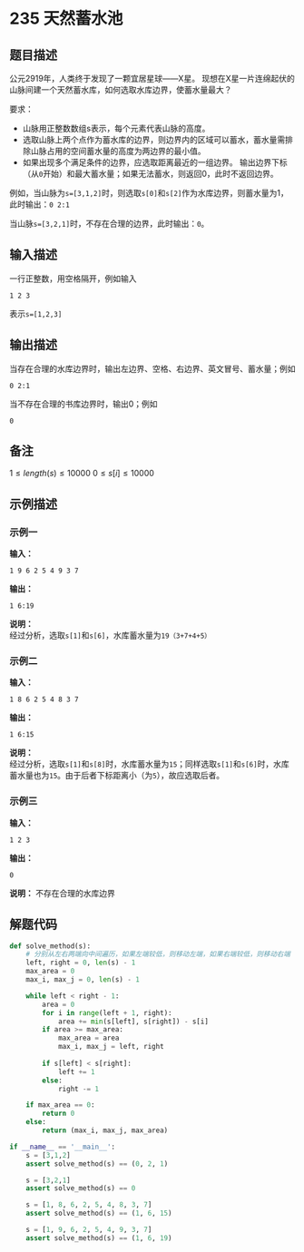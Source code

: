 # 235 天然蓄水池

## 题目描述
公元2919年，人类终于发现了一颗宜居星球——X星。
现想在X星一片连绵起伏的山脉间建一个天然蓄水库，如何选取水库边界，使蓄水量最大？

要求：
- 山脉用正整数数组s表示，每个元素代表山脉的高度。
- 选取山脉上两个点作为蓄水库的边界，则边界内的区域可以蓄水，蓄水量需排除山脉占用的空间蓄水量的高度为两边界的最小值。
- 如果出现多个满足条件的边界，应选取距离最近的一组边界。
输出边界下标（从`0`开始）和最大蓄水量；如果无法蓄水，则返回0，此时不返回边界。

例如，当山脉为`s=[3,1,2]`时，则选取`s[0]`和`s[2]`作为水库边界，则蓄水量为1，此时输出：`0 2:1`

当山脉`s=[3,2,1]`时，不存在合理的边界，此时输出：`0`。

## 输入描述
一行正整数，用空格隔开，例如输入
```
1 2 3
```
表示`s=[1,2,3]`

## 输出描述
当存在合理的水库边界时，输出左边界、空格、右边界、英文冒号、蓄水量；例如
```
0 2:1
```
当不存在合理的书库边界时，输出0；例如
```
0
```
## 备注
$1 \leq length(s) \leq 10000$
$0 \leq s[i] \leq 10000$

## 示例描述

### 示例一

**输入：**
```
1 9 6 2 5 4 9 3 7
```

**输出：**
```
1 6:19
```

**说明：**  
经过分析，选取`s[1]`和`s[6]`，水库蓄水量为`19（3+7+4+5）`

### 示例二

**输入：**
```
1 8 6 2 5 4 8 3 7
```

**输出：**
```
1 6:15
```

**说明：**  
经过分析，选取`s[1]`和`s[8]`时，水库蓄水量为`15`；同样选取`s[1]`和`s[6]`时，水库蓄水量也为`15`。由于后者下标距离小（为`5`），故应选取后者。

### 示例三

**输入：**
```
1 2 3
```

**输出：**
```
0
```

**说明：**
不存在合理的水库边界

## 解题代码
``` python
def solve_method(s):
    # 分别从左右两端向中间遍历，如果左端较低，则移动左端，如果右端较低，则移动右端
    left, right = 0, len(s) - 1
    max_area = 0
    max_i, max_j = 0, len(s) - 1

    while left < right - 1:
        area = 0
        for i in range(left + 1, right):
            area += min(s[left], s[right]) - s[i]
        if area >= max_area:
            max_area = area
            max_i, max_j = left, right
        
        if s[left] < s[right]:
            left += 1
        else:
            right -= 1

    if max_area == 0:
        return 0
    else:
        return (max_i, max_j, max_area)

if __name__ == '__main__':
    s = [3,1,2]
    assert solve_method(s) == (0, 2, 1)

    s = [3,2,1]
    assert solve_method(s) == 0

    s = [1, 8, 6, 2, 5, 4, 8, 3, 7]
    assert solve_method(s) == (1, 6, 15)

    s = [1, 9, 6, 2, 5, 4, 9, 3, 7]
    assert solve_method(s) == (1, 6, 19)
```